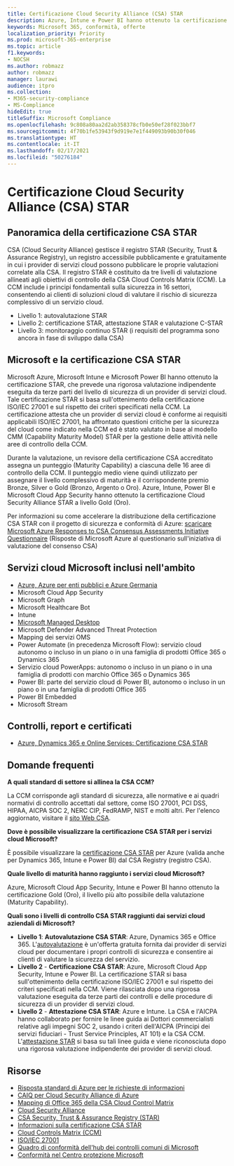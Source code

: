 ```yaml
---
title: Certificazione Cloud Security Alliance (CSA) STAR
description: Azure, Intune e Power BI hanno ottenuto la certificazione Cloud Security Alliance STAR di livello Gold (Oro).
keywords: Microsoft 365, conformità, offerte
localization_priority: Priority
ms.prod: microsoft-365-enterprise
ms.topic: article
f1.keywords:
- NOCSH
ms.author: robmazz
author: robmazz
manager: laurawi
audience: itpro
ms.collection:
- M365-security-compliance
- MS-Compliance
hideEdit: true
titleSuffix: Microsoft Compliance
ms.openlocfilehash: 9c808a80aa2d2ab358378cfb0e50ef28f023bbf7
ms.sourcegitcommit: 4f70b1fe53943f9d919e7e1f449093b90b30f046
ms.translationtype: HT
ms.contentlocale: it-IT
ms.lasthandoff: 02/17/2021
ms.locfileid: "50276184"
---
```

# <a name="cloud-security-alliance-csa-star-certification"></a>Certificazione Cloud Security Alliance (CSA) STAR

## <a name="csa-star-certification-overview"></a>Panoramica della certificazione CSA STAR

CSA (Cloud Security Alliance) gestisce il registro STAR (Security, Trust & Assurance Registry), un registro accessibile pubblicamente e gratuitamente in cui i provider di servizi cloud possono pubblicare le proprie valutazioni correlate alla CSA. Il registro STAR è costituito da tre livelli di valutazione allineati agli obiettivi di controllo della CSA Cloud Controls Matrix (CCM). La CCM include i principi fondamentali sulla sicurezza in 16 settori, consentendo ai clienti di soluzioni cloud di valutare il rischio di sicurezza complessivo di un servizio cloud.

- Livello 1: autovalutazione STAR
- Livello 2: certificazione STAR, attestazione STAR e valutazione C-STAR
- Livello 3: monitoraggio continuo STAR (i requisiti del programma sono ancora in fase di sviluppo dalla CSA)

## <a name="microsoft-and-csa-star-certification"></a>Microsoft e la certificazione CSA STAR

Microsoft Azure, Microsoft Intune e Microsoft Power BI hanno ottenuto la certificazione STAR, che prevede una rigorosa valutazione indipendente eseguita da terze parti del livello di sicurezza di un provider di servizi cloud. Tale certificazione STAR si basa sull'ottenimento della certificazione ISO/IEC 27001 e sul rispetto dei criteri specificati nella CCM. La certificazione attesta che un provider di servizi cloud è conforme ai requisiti applicabili ISO/IEC 27001, ha affrontato questioni critiche per la sicurezza del cloud come indicato nella CCM ed è stato valutato in base al modello CMM (Capability Maturity Model) STAR per la gestione delle attività nelle aree di controllo della CCM.  
  
Durante la valutazione, un revisore della certificazione CSA accreditato assegna un punteggio (Maturity Capability) a ciascuna delle 16 aree di controllo della CCM. Il punteggio medio viene quindi utilizzato per assegnare il livello complessivo di maturità e il corrispondente premio Bronze, Silver o Gold (Bronzo, Argento o Oro). Azure, Intune, Power BI e Microsoft Cloud App Security hanno ottenuto la certificazione Cloud Security Alliance STAR a livello Gold (Oro).  

Per informazioni su come accelerare la distribuzione della certificazione CSA STAR con il progetto di sicurezza e conformità di Azure: [scaricare Microsoft Azure Responses to CSA Consensus Assessments Initiative Questionnaire](https://gallery.technet.microsoft.com/Azure-Responses-to-CSA-46034a11) (Risposte di Microsoft Azure al questionario sull'iniziativa di valutazione del consenso CSA)

## <a name="microsoft-in-scope-cloud-services"></a>Servizi cloud Microsoft inclusi nell'ambito

- [Azure, Azure per enti pubblici e Azure Germania](https://aka.ms/AzureCompliance)
- Microsoft Cloud App Security
- Microsoft Graph
- Microsoft Healthcare Bot
- Intune
- [Microsoft Managed Desktop](/microsoft-365/managed-desktop/intro/compliance)
- Microsoft Defender Advanced Threat Protection
- Mapping dei servizi OMS
- Power Automate (in precedenza Microsoft Flow): servizio cloud autonomo o incluso in un piano o in una famiglia di prodotti Office 365 o Dynamics 365
- Servizio cloud PowerApps: autonomo o incluso in un piano o in una famiglia di prodotti con marchio Office 365 o Dynamics 365
- Power BI: parte del servizio cloud di Power BI, autonomo o incluso in un piano o in una famiglia di prodotti Office 365
- Power BI Embedded
- Microsoft Stream

## <a name="audits-reports-and-certificates"></a>Controlli, report e certificati

- [Azure, Dynamics 365 e Online Services: Certificazione CSA STAR](https://aka.ms/azurecsastarcert)

## <a name="frequently-asked-questions"></a>Domande frequenti

**A quali standard di settore si allinea la CSA CCM?**

La CCM corrisponde agli standard di sicurezza, alle normative e ai quadri normativi di controllo accettati dal settore, come ISO 27001, PCI DSS, HIPAA, AICPA SOC 2, NERC CIP, FedRAMP, NIST e molti altri. Per l'elenco aggiornato, visitare il [sito Web CSA](https://cloudsecurityalliance.org/).

**Dove è possibile visualizzare la certificazione CSA STAR per i servizi cloud Microsoft?**

È possibile visualizzare la [certificazione CSA STAR](https://aka.ms/csastar-certification) per Azure (valida anche per Dynamics 365, Intune e Power BI) dal CSA Registry (registro CSA).

**Quale livello di maturità hanno raggiunto i servizi cloud Microsoft?**

Azure, Microsoft Cloud App Security, Intune e Power BI hanno ottenuto la certificazione Gold (Oro), il livello più alto possibile della valutazione (Maturity Capability).

**Quali sono i livelli di controllo CSA STAR raggiunti dai servizi cloud aziendali di Microsoft?**

- **Livello 1**: **Autovalutazione CSA STAR**: Azure, Dynamics 365 e Office 365. L'[autovalutazione](offering-csa-star-self-assessment.md) è un'offerta gratuita fornita dai provider di servizi cloud per documentare i propri controlli di sicurezza e consentire ai clienti di valutare la sicurezza del servizio.
- **Livello 2** - **Certificazione CSA STAR**: Azure, Microsoft Cloud App Security, Intune e Power BI. La certificazione STAR si basa sull'ottenimento della certificazione ISO/IEC 27001 e sul rispetto dei criteri specificati nella CCM. Viene rilasciata dopo una rigorosa valutazione eseguita da terze parti dei controlli e delle procedure di sicurezza di un provider di servizi cloud.
- **Livello 2** - **Attestazione CSA STAR**: Azure e Intune. La CSA e l'AICPA hanno collaborato per fornire le linee guida ai Dottori commercialisti relative agli impegni SOC 2, usando i criteri dell'AICPA (Principi dei servizi fiduciari - Trust Service Principles, AT 101) e la CSA CCM. L'[attestazione STAR](offering-CSA-STAR-Attestation.md) si basa su tali linee guida e viene riconosciuta dopo una rigorosa valutazione indipendente dei provider di servizi cloud.

## <a name="resources"></a>Risorse

- [Risposta standard di Azure per le richieste di informazioni](https://aka.ms/AzureStandardRequestForInformation)
- [CAIQ per Cloud Security Alliance di Azure](https://aka.ms/AzureCSACAIQ)
- [Mapping di Office 365 della CSA Cloud Control Matrix](https://aka.ms/Office365CSACloudControlMatrix)
- [Cloud Security Alliance](https://cloudsecurityalliance.org/)
- [CSA Security, Trust & Assurance Registry (STAR)](https://cloudsecurityalliance.org/star/)
- [Informazioni sulla certificazione CSA STAR](https://cloudsecurityalliance.org/star/certification/)
- [Cloud Controls Matrix (CCM)](https://cloudsecurityalliance.org/group/cloud-controls-matrix/)
- [ISO/IEC 27001](offering-iso-27001.md)
- [Quadro di conformità dell'hub dei controlli comuni di Microsoft](https://www.microsoft.com/trust-center/compliance/compliance-overview)
- [Conformità nel Centro protezione Microsoft](https://www.microsoft.com/trust-center/compliance/compliance-overview)
